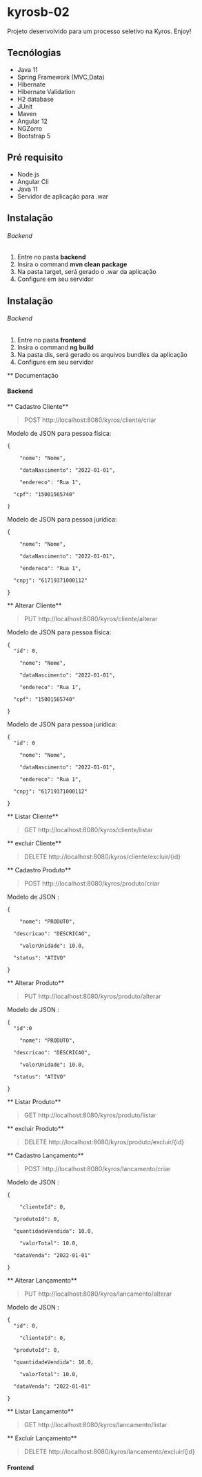 # kyrosb-02 

Projeto desenvolvido para um processo seletivo na Kyros. Enjoy!

## Tecnólogias

+ Java 11
+ Spring Framework (MVC,Data)
+ Hibernate
+ Hibernate Validation
+ H2 database
+ JUnit
+ Maven
+ Angular 12
+ NGZorro
+ Bootstrap 5

## Pré requisito

+ Node js
+ Angular Cli
+ Java 11
+ Servidor de aplicação para .war

## Instalação

###### Backend
1. Entre no pasta **backend**
2. Insira o command **mvn clean package**
3. Na pasta target, será gerado o .war da aplicação
4. Configure em seu servidor

## Instalação

###### Backend
1. Entre no pasta **frontend**
2. Insira o command **ng build**
3. Na pasta dis, será gerado os arquivos bundles da aplicação
4. Configure em seu servidor

** Documentação

#### Backend

** Cadastro Cliente**

> POST http://localhost:8080/kyros/cliente/criar

Modelo de JSON para pessoa física:
```
{

	"nome": "Nome",

	"dataNascimento": "2022-01-01",

	"endereco": "Rua 1",

  "cpf": "15001565740"

}
```

Modelo de JSON para pessoa jurídica:
```
{

	"nome": "Nome",

	"dataNascimento": "2022-01-01",

	"endereco": "Rua 1",

  "cnpj": "61719371000112"

}
```
** Alterar Cliente**

> PUT http://localhost:8080/kyros/cliente/alterar

Modelo de JSON para pessoa física:
```
{
  "id": 0,
  
	"nome": "Nome",

	"dataNascimento": "2022-01-01",

	"endereco": "Rua 1",

  "cpf": "15001565740"

}
```

Modelo de JSON para pessoa jurídica:
```
{
  "id": 0
  
	"nome": "Nome",

	"dataNascimento": "2022-01-01",

	"endereco": "Rua 1",

  "cnpj": "61719371000112"

}
```
** Listar Cliente**

> GET http://localhost:8080/kyros/cliente/listar

** excluir Cliente**

> DELETE http://localhost:8080/kyros/cliente/excluir/{id}

** Cadastro Produto**

> POST http://localhost:8080/kyros/produto/criar

Modelo de JSON :
```
{
  
	"nome": "PRODUTO",
  
  "descricao": "DESCRICAO",

	"valorUnidade": 10.0,

  "status": "ATIVO"

}
```
** Alterar Produto**

> PUT http://localhost:8080/kyros/produto/alterar

Modelo de JSON :
```
{
  "id":0
  
	"nome": "PRODUTO",
  
  "descricao": "DESCRICAO",

	"valorUnidade": 10.0,

  "status": "ATIVO"

}

```
** Listar Produto**

> GET http://localhost:8080/kyros/produto/listar

** excluir Produto**

> DELETE http://localhost:8080/kyros/produto/excluir/{id}

** Cadastro Lançamento**

> POST http://localhost:8080/kyros/lancamento/criar

Modelo de JSON :
```
{
  
	"clienteId": 0,
  
  "produtoId": 0,
  
  "quantidadeVendida": 10.0,

	"valorTotal": 10.0,

  "dataVenda": "2022-01-01"

}
```

** Alterar Lançamento**

> PUT http://localhost:8080/kyros/lancamento/alterar

Modelo de JSON :
```
{
  "id": 0,
  
	"clienteId": 0,
  
  "produtoId": 0,
  
  "quantidadeVendida": 10.0,

	"valorTotal": 10.0,

  "dataVenda": "2022-01-01"

}
```

** Listar Lançamento**

> GET http://localhost:8080/kyros/lancamento/listar

** Excluir Lançamento**

> DELETE http://localhost:8080/kyros/lancamento/excluir/{id}

#### Frontend


